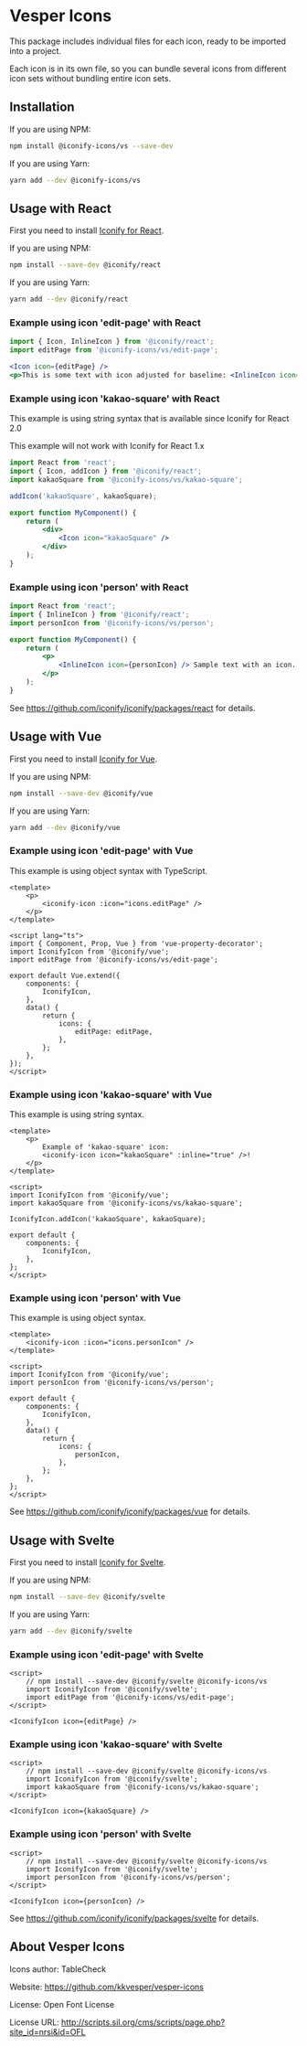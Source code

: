 # Vesper Icons

This package includes individual files for each icon, ready to be imported into a project.

Each icon is in its own file, so you can bundle several icons from different icon sets without bundling entire icon sets.

## Installation

If you are using NPM:

```bash
npm install @iconify-icons/vs --save-dev
```

If you are using Yarn:

```bash
yarn add --dev @iconify-icons/vs
```

## Usage with React

First you need to install [Iconify for React](https://github.com/iconify/iconify/packages/react).

If you are using NPM:

```bash
npm install --save-dev @iconify/react
```

If you are using Yarn:

```bash
yarn add --dev @iconify/react
```

### Example using icon 'edit-page' with React

```js
import { Icon, InlineIcon } from '@iconify/react';
import editPage from '@iconify-icons/vs/edit-page';
```

```jsx
<Icon icon={editPage} />
<p>This is some text with icon adjusted for baseline: <InlineIcon icon={editPage} /></p>
```

### Example using icon 'kakao-square' with React

This example is using string syntax that is available since Iconify for React 2.0

This example will not work with Iconify for React 1.x

```jsx
import React from 'react';
import { Icon, addIcon } from '@iconify/react';
import kakaoSquare from '@iconify-icons/vs/kakao-square';

addIcon('kakaoSquare', kakaoSquare);

export function MyComponent() {
	return (
		<div>
			<Icon icon="kakaoSquare" />
		</div>
	);
}
```

### Example using icon 'person' with React

```jsx
import React from 'react';
import { InlineIcon } from '@iconify/react';
import personIcon from '@iconify-icons/vs/person';

export function MyComponent() {
	return (
		<p>
			<InlineIcon icon={personIcon} /> Sample text with an icon.
		</p>
	);
}
```

See https://github.com/iconify/iconify/packages/react for details.

## Usage with Vue

First you need to install [Iconify for Vue](https://github.com/iconify/iconify/packages/vue).

If you are using NPM:

```bash
npm install --save-dev @iconify/vue
```

If you are using Yarn:

```bash
yarn add --dev @iconify/vue
```

### Example using icon 'edit-page' with Vue

This example is using object syntax with TypeScript.

```vue
<template>
	<p>
		<iconify-icon :icon="icons.editPage" />
	</p>
</template>

<script lang="ts">
import { Component, Prop, Vue } from 'vue-property-decorator';
import IconifyIcon from '@iconify/vue';
import editPage from '@iconify-icons/vs/edit-page';

export default Vue.extend({
	components: {
		IconifyIcon,
	},
	data() {
		return {
			icons: {
				editPage: editPage,
			},
		};
	},
});
</script>
```

### Example using icon 'kakao-square' with Vue

This example is using string syntax.

```vue
<template>
	<p>
		Example of 'kakao-square' icon:
		<iconify-icon icon="kakaoSquare" :inline="true" />!
	</p>
</template>

<script>
import IconifyIcon from '@iconify/vue';
import kakaoSquare from '@iconify-icons/vs/kakao-square';

IconifyIcon.addIcon('kakaoSquare', kakaoSquare);

export default {
	components: {
		IconifyIcon,
	},
};
</script>
```

### Example using icon 'person' with Vue

This example is using object syntax.

```vue
<template>
	<iconify-icon :icon="icons.personIcon" />
</template>

<script>
import IconifyIcon from '@iconify/vue';
import personIcon from '@iconify-icons/vs/person';

export default {
	components: {
		IconifyIcon,
	},
	data() {
		return {
			icons: {
				personIcon,
			},
		};
	},
};
</script>
```

See https://github.com/iconify/iconify/packages/vue for details.

## Usage with Svelte

First you need to install [Iconify for Svelte](https://github.com/iconify/iconify/packages/svelte).

If you are using NPM:

```bash
npm install --save-dev @iconify/svelte
```

If you are using Yarn:

```bash
yarn add --dev @iconify/svelte
```

### Example using icon 'edit-page' with Svelte

```svelte
<script>
    // npm install --save-dev @iconify/svelte @iconify-icons/vs
    import IconifyIcon from '@iconify/svelte';
    import editPage from '@iconify-icons/vs/edit-page';
</script>

<IconifyIcon icon={editPage} />
```

### Example using icon 'kakao-square' with Svelte

```svelte
<script>
    // npm install --save-dev @iconify/svelte @iconify-icons/vs
    import IconifyIcon from '@iconify/svelte';
    import kakaoSquare from '@iconify-icons/vs/kakao-square';
</script>

<IconifyIcon icon={kakaoSquare} />
```

### Example using icon 'person' with Svelte

```svelte
<script>
    // npm install --save-dev @iconify/svelte @iconify-icons/vs
    import IconifyIcon from '@iconify/svelte';
    import personIcon from '@iconify-icons/vs/person';
</script>

<IconifyIcon icon={personIcon} />
```

See https://github.com/iconify/iconify/packages/svelte for details.

## About Vesper Icons

Icons author: TableCheck

Website: https://github.com/kkvesper/vesper-icons

License: Open Font License

License URL: http://scripts.sil.org/cms/scripts/page.php?site_id=nrsi&id=OFL
